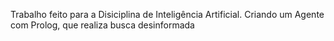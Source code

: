 Trabalho feito para a Disiciplina de Inteligência Artificial. Criando um Agente com Prolog, que realiza busca desinformada
